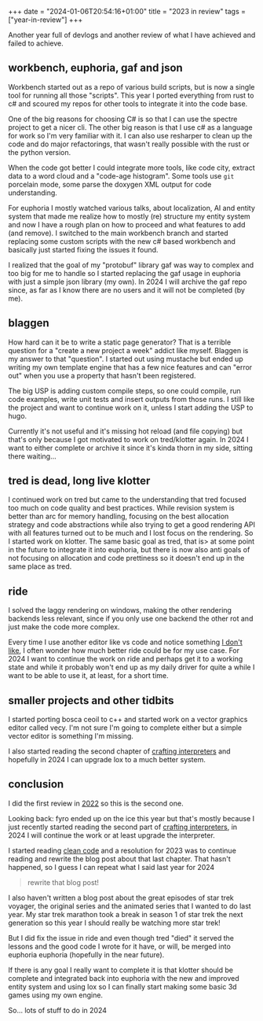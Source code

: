 +++
date = "2024-01-06T20:54:16+01:00"
title = "2023 in review"
tags = ["year-in-review"]
+++

Another year full of devlogs and another review of what I have achieved and failed to achieve.

## workbench, euphoria, gaf and json

Workbench started out as a repo of various build scripts, but is now a single tool for running all those "scripts". This year I ported everything from rust to c# and scoured my repos for other tools to integrate it into the code base.

One of the big reasons for choosing C# is so that I can use the spectre project to get a nicer cli.
The other big reason is that I use c# as a language for work so I'm very familiar with it. I can also use resharper to clean up the code and do major refactorings, that wasn't really possible with the rust or the python version.

When the code got better I could integrate more tools, like code city, extract data to a word cloud and a "code-age histogram". Some tools use `git` porcelain mode, some parse the doxygen XML output for code understanding.

For euphoria I mostly watched various talks, about localization, AI and entity system that made me realize how to mostly (re) structure my entity system and now I have a rough plan on how to proceed and what features to add (and remove).
I switched to the main workbench branch and started replacing some custom scripts with the new c# based workbench and basically just started fixing the issues it found.

I realized that the goal of my "protobuf" library gaf was way to complex and too big for me to handle so I started replacing the gaf usage in euphoria with just a simple json library (my own). In 2024 I will archive the gaf repo since, as far as I know there are no users and it will not be completed (by me).

## blaggen

How hard can it be to write a static page generator? That is a terrible question for a "create a new project a week" addict like myself. Blaggen is my answer to that "question". I started out using mustache but ended up writing my own template engine that has a few nice features and can "error out" when you use a property that hasn't been registered.

The big USP is adding custom compile steps, so one could compile, run code examples, write unit tests and insert outputs from those runs. I still like the project and want to continue work on it, unless I start adding the USP to hugo.

Currently it's not useful and it's missing hot reload (and file copying) but that's only because I got motivated to work on tred/klotter again. In 2024 I want to either complete or archive it since it's kinda thorn in my side, sitting there waiting...

## tred is dead, long live klotter

I continued work on tred but came to the understanding that tred focused too much on code quality and best practices. While revision system is better than arc for memory handling, focusing on the best allocation strategy and code abstractions while also trying to get a good rendering API with all features turned out to be much and I lost focus on the rendering. So I started work on klotter. The same basic goal as tred, that is> at some point in the future to integrate it into euphoria, but there is now also anti goals of not focusing on allocation and code prettiness so it doesn't end up in the same place as tred.

## ride

I solved the laggy rendering on windows, making the other rendering backends less relevant, since if you only use one backend the other rot and just make the code more complex.

Every time I use another editor like vs code and notice something [I don't like](https://github.com/madeso/vscode-theme-alabaster-solarized/issues/1), I often wonder how much better ride could be for my use case. For 2024 I want to continue the work on ride and perhaps get it to a working state and while it probably won't end up as my daily driver for quite a while I want to be able to use it, at least, for a short time.

## smaller projects and other tidbits

I started porting bosca ceoil to c++ and started work on a vector graphics editor called vecy. I'm not sure I'm going to complete either but a simple vector editor is something I'm missing.

I also started reading the second chapter of [crafting interpreters](https://www.craftinginterpreters.com/) and hopefully in 2024 I can upgrade lox to a much better system.

## conclusion

I did the first review in [2022](https://i.madeso.me/blog/2022-in-review/) so this is the second one.

Looking back: fyro ended up on the ice this year but that's mostly because I just recently started reading the second part of [crafting interpreters](https://www.craftinginterpreters.com/), in 2024 I will continue the work or at least upgrade the interpreter.

I started reading [clean code](https://i.madeso.me/blog/clean-code-chapter-2/) and a resolution for 2023 was to continue reading and rewrite the blog post about that last chapter. That hasn't happened, so I guess I can repeat what I said last year for 2024

> rewrite that blog post!

I also haven't written a blog post about the great episodes of star trek voyager, the original series and the animated series that I wanted to do last year. My star trek marathon took a break in season 1 of star trek the next generation so this year I should really be watching more star trek!

But I did fix the issue in ride and even though tred "died" it served the lessons and the good code I wrote for it have, or will, be merged into euphoria euphoria (hopefully in the near future).

If there is any goal I really want to complete it is that klotter should be complete and integrated back into euphoria with the new and improved entity system and using lox so I can finally start making some basic 3d games using my own engine.

So... lots of stuff to do in 2024
